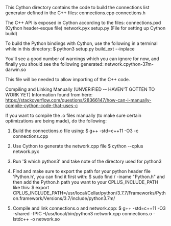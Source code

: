 This Cython directory contains the code to build the connections list generator defined in the C++ files: 
connections.cpp
connections.h

The C++ API is exposed in Cython according to the files:
connections.pxd (Cython header-esque file)
network.pyx 
setup.py (File for setting up Cython build)

To build the Python bindings with Cython, use the following in a terminal while in this directory: 
$ python3 setup.py build_ext --inplace

You'll see a good number of warnings which you can ignore for now, and finally you should see the following generated:
network.cpython-37m-darwin.so

This file will be needed to allow importing of the C++ code. 


Compiling and Linking Manually (UNVERIFIED -- HAVEN'T GOTTEN TO WORK YET)
Information found from here: https://stackoverflow.com/questions/28366147/how-can-i-manually-compile-cython-code-that-uses-c

If you want to compile the .o files manually (to make sure certain optimizations are being made), do the following:

1. Build the connections.o file using:
$ g++ -std=c++11 -O3 -c connections.cpp

2. Use Cython to generate the network.cpp file
$ cython --cplus network.pyx

3. Run '$ which python3' and take note of the directory used for python3

4. Find and make sure to export the path for your python header file 'Python.h', you can find it first with:
$ sudo find / -iname "Python.h"
and then add the Python.h path you want to your CPLUS_INCLUDE_PATH like this: 
$ export CPLUS_INCLUDE_PATH=/usr/local/Cellar/python/3.7.7/Frameworks/Python.framework/Versions/3.7/include/python3.7m/ 

5. Compile and link connections.o and network.cpp:
$ g++ -std=c++11 -O3 -shared -fPIC -I/usr/local/bin/python3 network.cpp connections.o -lstdc++ -o network.so